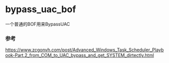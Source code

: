 # bypass_uac_bof
一个普通的BOF用来BypassUAC

### 参考
https://www.zcgonvh.com/post/Advanced_Windows_Task_Scheduler_Playbook-Part.2_from_COM_to_UAC_bypass_and_get_SYSTEM_dirtectly.html
